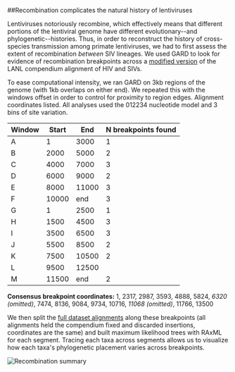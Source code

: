 ##Recombination complicates the natural history of lentiviruses  
  
Lentiviruses notoriously recombine, which effectively means that different portions of the lentiviral genome have different evolutionary--and phylogenetic--histories. Thus, in order to reconstruct the history of cross-species transmission among primate lentiviruses, we had to first assess the extent of recombination _between_ SIV lineages. We used GARD to look for evidence of recombination breakpoints across a [modified version](./lanlCompendium15_lessHIV.fasta) of the LANL compendium alignment of HIV and SIVs.  
  
To ease computational intensity, we ran GARD on 3kb regions of the genome (with 1kb overlaps on either end). We repeated this with the windows offset in order to control for proximity to region edges. Alignment coordinates listed. All analyses used the 012234 nucleotide model and 3 bins of site variation.    
  
Window|Start|End|N breakpoints found    
---|---|---|--- 
A|1|3000|1  
B|2000|5000|2  
C|4000|7000|3  
D|6000|9000|2  
E|8000|11000|3  
F|10000|end|3  
G|1|2500|1  
H|1500|4500|3  
I|3500|6500|3  
J|5500|8500|2  
K|7500|10500|2  
L|9500|12500|  
M|11500|end|2
  
__Consensus breakpoint coordinates:__ 1, 2317, 2987, 3593, 4888, 5824, _6320 (omitted)_, 7474, 8136, 9084, 9734, 10716, _11068 (omitted)_, 11766, 13500  
  
We then split the [full dataset alignments](../data/) along these breakpoints (all alignments held the compendium fixed and discarded insertions, coordinates are the same) and built maximum likelihood trees with RAxML for each segment. Tracing each taxa across segments allows us to visualize how each taxa's phylogenetic placement varies across breakpoints.  
  
![Recombination summary](https://github.com/blab/siv-cst/blob/master/figures/png/Fig1.png)
